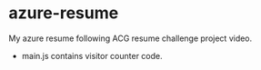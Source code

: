 # azure-resume
My azure resume following ACG resume challenge project video.

- main.js contains visitor counter code.